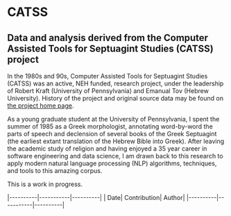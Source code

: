 # CATSS
## Data and analysis derived from the Computer Assisted Tools for Septuagint Studies (CATSS) project

In the 1980s and 90s, Computer Assisted Tools for Septuagint Studies (CATSS) was an active, NEH funded, research project, 
under the leadership of Robert Kraft (University of Pennsylvania) and Emanual Tov (Hebrew University).  History of the project and original
source data may be found on <a href='http://ccat.sas.upenn.edu/rak/catss.html'>the project home page</a>.

As a young graduate student at the University of Pennsylvania, I spent the summer of 1985 as a Greek morphologist, annotating word-by-word the parts of speech and declension  of several books of the Greek Septuagint (the earliest extant translation of the Hebrew Bible into Greek).  After leaving the academic study of religion and having enjoyed a 35 year career in software engineering and data science, I am drawn back to this research to apply modern natural language processing (NLP) algorithms, techniques, and tools to this amazing corpus.  

This is a work in progress.  

|----------|-----------|----------|
| Date| Contribution| Author|
|----------|-----------|----------|

